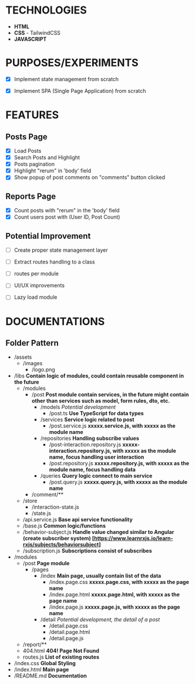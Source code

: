 # TECHNOLOGIES

- **HTML**
- **CSS** - TailwindCSS
- **JAVASCRIPT**


# PURPOSES/EXPERIMENTS
- [x] Implement state management from scratch
- [x] Implement SPA (Single Page Application) from scratch


# FEATURES

## Posts Page
- [x] Load Posts
- [x] Search Posts and Highlight
- [x] Posts pagination
- [x] Highlight "rerum" in 'body' field
- [x] Show popup of post comments on "comments" button clicked

## Reports Page
- [x] Count posts with "rerum" in the 'body' field
- [x] Count users post with (User ID, Post Count)

## Potential Improvement
- [ ] Create proper state management layer
- [ ] Extract routes handling to a class
- [ ] routes per module
- [ ] UI/UX improvements
- [ ] Lazy load module


# DOCUMENTATIONS

## Folder Pattern
- /assets
    - /images
        - /logo.png
- /libs **Contain logic of modules, could contain reusable component in the future**
    - /modules
        - /post **Post module contain services, in the future might contain other than services such as model, form rules, dto, etc.**
            - /models *Potential development*
                - /post.ts **Use TypeScript for data types**
            - /services **Service logic related to post**
                - /post.service.js **xxxxx.service.js, with xxxxx as the module name**
            - /repositories **Handling subscribe values**
                - /post-interaction.repository.js **xxxxx-interaction.repository.js, with xxxxx as the module name, focus handling user interaction**
                - /post.repository.js **xxxxx.repository.js, with xxxxx as the module name, focus handling data**
            - /queries **Query logic connect to main service**
                - /post.query.js **xxxxx.query.js, with xxxxx as the module name**
        - /comment/**
    - /store
        - /interaction-state.js
        - /state.js
    - /api.service.js **Base api service functionality**
    - /base.js **Common logic/functions**
    - /behavior-subject.js **Handle value changed similar to Angular (create subscriber system) [https://www.learnrxjs.io/learn-rxjs/subjects/behaviorsubject]**
    - /subscription.js **Subscriptions consist of subscribes**
- /modules
    - /post **Page module**
        - /pages
            - /index **Main page, usually contain list of the data**
                - /index.page.css **xxxxx.page.css, with xxxxx as the page name**
                - /index.page.html **xxxxx.page.html, with xxxxx as the page name**
                - /index.page.js **xxxxx.page.js, with xxxxx as the page name**
            - /detail *Potential development, the detail of a post*
                - /detail.page.css
                - /detail.page.html
                - /detail.page.js
    - /report/**
    - 404.html **404! Page Not Found**
    - routes.js **List of existing routes**
- /index.css **Global Styling**
- /index.html **Main page**
- /README.md **Documentation**